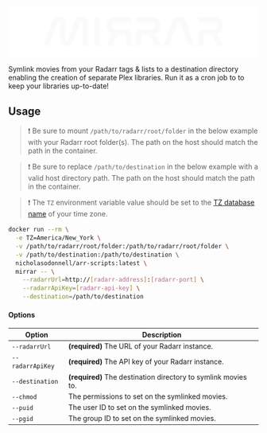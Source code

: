 <picture>
  <source media="(prefers-color-scheme: dark)" srcset="../../images/mirrar/banner-dark.png">
  <source media="(prefers-color-scheme: light)" srcset="../../images/mirrar/banner-light.png">
  <img src="../../images/mirrar/banner-dark.png">
</picture>

Symlink movies from your Radarr tags & lists to a destination directory enabling the creation of separate Plex libraries. Run it as a cron job to to keep your libraries up-to-date!

## Usage

> :exclamation: Be sure to mount `/path/to/radarr/root/folder` in the below example with your Radarr root folder(s). The path on the host should match the path in the container.

> :exclamation: Be sure to replace `/path/to/destination` in the below example with a valid host directory path. The path on the host should match the path in the container.

> :exclamation: The `TZ` environment variable value should be set to the [TZ database name](https://en.wikipedia.org/wiki/List_of_tz_database_time_zones) of your time zone.

```bash
docker run --rm \
  -e TZ=America/New_York \
  -v /path/to/radarr/root/folder:/path/to/radarr/root/folder \
  -v /path/to/destination:/path/to/destination \
  nicholasodonnell/arr-scripts:latest \
  mirrar -- \
    --radarrUrl=http://[radarr-address]:[radarr-port] \
    --radarrApiKey=[radarr-api-key] \
    --destination=/path/to/destination
```

#### Options

| Option           | Description                                                    |
| ---------------- | -------------------------------------------------------------- |
| `--radarrUrl`    | **(required)** The URL of your Radarr instance.                |
| `--radarrApiKey` | **(required)** The API key of your Radarr instance.            |
| `--destination`  | **(required)** The destination directory to symlink movies to. |
| `--chmod`        | The permissions to set on the symlinked movies.                |
| `--puid`         | The user ID to set on the symlinked movies.                    |
| `--pgid`         | The group ID to set on the symlinked movies.                   |

